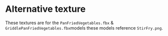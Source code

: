 # Alternative texture 
These textures are for the `PanFriedVegetables.fbx` & `GriddlePanFriedVegetables.fbx`models these models reference `StirFry.png`.
